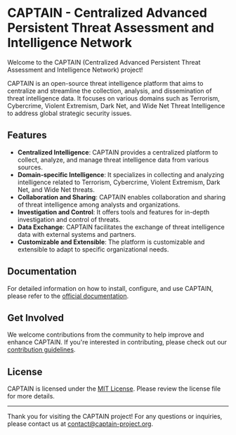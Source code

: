 # CAPTAIN - Centralized Advanced Persistent Threat Assessment and Intelligence Network

Welcome to the CAPTAIN (Centralized Advanced Persistent Threat Assessment and Intelligence Network) project!

CAPTAIN is an open-source threat intelligence platform that aims to centralize and streamline the collection, analysis, and dissemination of threat intelligence data. It focuses on various domains such as Terrorism, Cybercrime, Violent Extremism, Dark Net, and Wide Net Threat Intelligence to address global strategic security issues.

## Features

- **Centralized Intelligence**: CAPTAIN provides a centralized platform to collect, analyze, and manage threat intelligence data from various sources.
- **Domain-specific Intelligence**: It specializes in collecting and analyzing intelligence related to Terrorism, Cybercrime, Violent Extremism, Dark Net, and Wide Net threats.
- **Collaboration and Sharing**: CAPTAIN enables collaboration and sharing of threat intelligence among analysts and organizations.
- **Investigation and Control**: It offers tools and features for in-depth investigation and control of threats.
- **Data Exchange**: CAPTAIN facilitates the exchange of threat intelligence data with external systems and partners.
- **Customizable and Extensible**: The platform is customizable and extensible to adapt to specific organizational needs.

## Documentation

For detailed information on how to install, configure, and use CAPTAIN, please refer to the [official documentation](https://your-docs-url.com).

## Get Involved

We welcome contributions from the community to help improve and enhance CAPTAIN. If you're interested in contributing, please check out our [contribution guidelines](https://your-contribution-guidelines-url.com).

## License

CAPTAIN is licensed under the [MIT License](https://your-license-url.com). Please review the license file for more details.

---

Thank you for visiting the CAPTAIN project! For any questions or inquiries, please contact us at [contact@captain-project.org](mailto:contact@captain-project.org).
